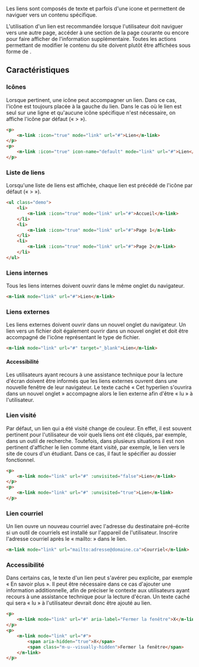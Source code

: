 Les liens sont composés de texte et parfois d'une icone et permettent de naviguer vers un contenu spécifique.

<modul-do>
    <p>L'utilisation d'un lien est recommandée lorsque l'utilisateur doit naviguer vers une autre page, accéder à une section de la page courante ou encore pour faire afficher de l'information supplémentaire. Toutes les actions permettant de modifier le contenu du site doivent plutôt être affichées sous forme de <em><modul-go url="bouton"></modul-go></em>.</p>
</modul-do>

## Caractéristiques
### Icônes
Lorsque pertinent, une icône peut accompagner un lien. Dans ce cas, l'icône est toujours placée à la gauche du lien. Dans le cas où le lien est seul sur une ligne et qu'aucune icône spécifique n'est nécessaire, on affiche l'icône par défaut («&nbsp;>&nbsp;»).

<modul-demo>

```html
<p>
    <m-link :icon="true" mode="link" url="#">Lien</m-link>
</p>
<p>
    <m-link :icon="true" icon-name="default" mode="link" url="#">Lien</m-link>
</p>
```

</modul-demo>

### Liste de liens
Lorsqu'une liste de liens est affichée, chaque lien est précédé de l'icône par défaut («&nbsp;>&nbsp;»).

<modul-demo>

```html
<ul class="demo">
    <li>
        <m-link :icon="true" mode="link" url="#">Accueil</m-link>
    </li>
    <li>
        <m-link :icon="true" mode="link" url="#">Page 1</m-link>
    </li>
    <li>
        <m-link :icon="true" mode="link" url="#">Page 2</m-link>
    </li>
</ul>
```

</modul-demo>

### Liens internes
Tous les liens internes doivent ouvrir dans le même onglet du navigateur.

<modul-demo>

```html
<m-link mode="link" url="#">Lien</m-link>
```

</modul-demo>

### Liens externes
Les liens externes doivent ouvrir dans un nouvel onglet du navigateur. Un lien vers un fichier doit également ouvrir dans un nouvel onglet et doit être accompagné de l'icône représentant le type de fichier.

<modul-demo>

```html
<m-link mode="link" url="#" target="_blank">Lien</m-link>
```

</modul-demo>

#### Accessibilité
Les utilisateurs ayant recours à une assistance technique pour la lecture d'écran doivent être informés que les liens externes ouvrent dans une nouvelle fenêtre de leur navigateur. Le texte caché «&nbsp;Cet hyperlien s'ouvrira dans un nouvel onglet&nbsp;» accompagne alors le lien externe afin d'être «&nbsp;lu&nbsp;» à l'utilisateur.

### Lien visité
Par défaut, un lien qui a été visité change de couleur. En effet, il est souvent pertinent pour l'utilisateur de voir quels liens ont été cliqués, par exemple, dans un outil de recherche. Toutefois, dans plusieurs situations il est non pertinent d'afficher le lien comme étant visité, par exemple, le lien vers le site de cours d'un étudiant. Dans ce cas, il faut le spécifier au dossier fonctionnel.

<modul-demo>

```html
<p>
    <m-link mode="link" url="#" :unvisited="false">Lien</m-link>
</p>
<p>
    <m-link mode="link" url="#" :unvisited="true">Lien</m-link>
</p>
```

</modul-demo>

### Lien courriel
Un lien ouvre un nouveau courriel avec l'adresse du destinataire pré-écrite si un outil de courriels est installé sur l'appareil de l'utilisateur. Inscrire l'adresse courriel après le «&nbsp;mailto:&nbsp;» dans le lien.

<modul-demo>

```html
<m-link mode="link" url="mailto:adresse@domaine.ca">Courriel</m-link>
```

</modul-demo>

### Accessibilité
Dans certains cas, le texte d'un lien peut s'avérer peu explicite, par exemple « En savoir plus ». Il peut être nécessaire dans ce cas d'ajouter une information additionnelle, afin de préciser le contexte aux utilisateurs ayant recours à une assistance technique pour la lecture d'écran. Un texte caché qui sera «&nbsp;lu&nbsp;» à l'utilisateur devrait donc être ajouté au lien.

<modul-demo>

```html
<p>
    <m-link mode="link" url="#" aria-label="Fermer la fenêtre">X</m-link>
</p>
<p>
    <m-link mode="link" url="#">
        <span aria-hidden="true">X</span>
        <span class="m-u--visually-hidden">Fermer la fenêtre</span>
    </m-link>
</p>
```

</modul-demo>
